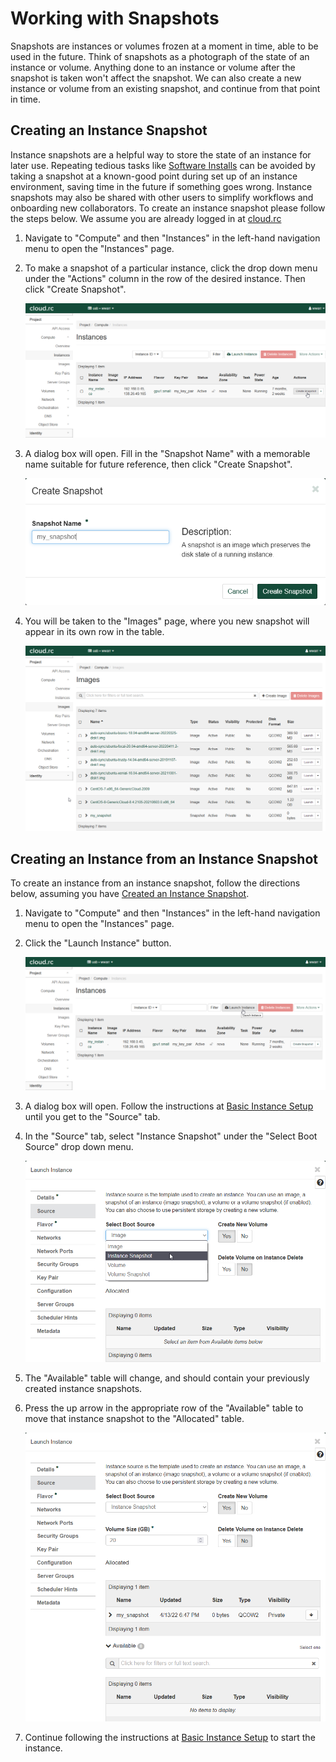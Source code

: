 # Working with Snapshots

Snapshots are instances or volumes frozen at a moment in time, able to be used in the future. Think of snapshots as a photograph of the state of an instance or volume. Anything done to an instance or volume after the snapshot is taken won't affect the snapshot. We can also create a new instance or volume from an existing snapshot, and continue from that point in time.

## Creating an Instance Snapshot

Instance snapshots are a helpful way to store the state of an instance for later use. Repeating tedious tasks like [Software Installs](./installing_sfotware.md) can be avoided by taking a snapshot at a known-good point during set up of an instance environment, saving time in the future if something goes wrong. Instance snapshots may also be shared with other users to simplify workflows and onboarding new collaborators. To create an instance snapshot please follow the steps below. We assume you are already logged in at [cloud.rc](./introduction.md)

1. Navigate to "Compute" and then "Instances" in the left-hand navigation menu to open the "Instances" page.
2. To make a snapshot of a particular instance, click the drop down menu under the "Actions" column in the row of the desired instance. Then click "Create Snapshot".

    ![!instances table with create snapshot button highlighted](./images/create_snapshot_001.png)

3. A dialog box will open. Fill in the "Snapshot Name" with a memorable name suitable for future reference, then click "Create Snapshot".

    ![!create snapshot dialog](./images/create_snapshot_002.png)

4. You will be taken to the "Images" page, where you new snapshot will appear in its own row in the table.

    ![!images page showing new snapshot](./images/create_snapshot_003.png)

## Creating an Instance from an Instance Snapshot

To create an instance from an instance snapshot, follow the directions below, assuming you have [Created an Instance Snapshot](#creating-an-instance-snapshot).

1. Navigate to "Compute" and then "Instances" in the left-hand navigation menu to open the "Instances" page.
2. Click the "Launch Instance" button.

    ![!instances table with launch instance button highlighted](./images/use_snapshot_001.png)

3. A dialog box will open. Follow the instructions at [Basic Instance Setup](./instance_setup_basic.md) until you get to the "Source" tab.
4. In the "Source" tab, select "Instance Snapshot" under the "Select Boot Source" drop down menu.

    ![!launch instance dialog on source tab with instance snapshot selected in select boot source drow down](./images/use_snapshot_002.png)

5. The "Available" table will change, and should contain your previously created instance snapshots.
6. Press the up arrow in the appropriate row of the "Available" table to move that instance snapshot to the "Allocated" table.

    ![!launch instance dialog on source tab with snapshot in allocated table](./images/use_snapshot_003.png)

7. Continue following the instructions at [Basic Instance Setup](./instance_setup_basic.md) to start the instance.
